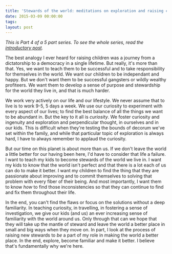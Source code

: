 ```yaml
---
title: 'Stewards of the world: meditations on exploration and raising children'
date: 2015-03-09 00:00:00 
tags: 
layout: post
---
```

<img src="/content/images/2015/03/space_700x394-2.png" style='display:none'>

*This is Part 4 of a 5 part series.  To see the whole series, read the [introductory post](/five-meditations).*

The best analogy I ever heard for raising children was a journey from a dictatorship to a democracy in a single lifetime.  But really, it's more than that.  Yes, we want to teach them to be successful and to take responsibility for themselves in the world.  We want our children to be independant and happy.  But we don't want them to be successful gangsters or wildly wealthy profiteers.  We want them to develop a sense of purpose and stewardship for the world they live in, and that is much harder.

We work very actively on our life and our lifestyle.  We never assume that to live is to work 9-5, 5 days a week.  We use our curiosity to experiment with every aspect of our lives; to find the best balance of all the things we want to be abundant in.  But the key to it all is *curiosity*.  We foster curiosity and ingenuity and exploration and perpendicular thought, in ourselves and in our kids.  This is difficult when they're testing the bounds of decorum we've set within the family, and while that particular topic of exploration is always hard, I have to always remember to applaud the curiosity.

But our time on this planet is about more than us.  If we don't leave the world a little better for our having been here, I'd have to consider that life a failure. I want to teach my kids to become stewards of the world we live in.  I want my kids to know that the world isn't perfect and that there is a lot each of us can do to make it better.  I want my children to find the thing that they are passionate about improving and to commit themselves to solving that problem with every fiber of their being.  And most importantly, I want them to know *how* to find those inconsistencies so that they can continue to find and fix them throughout their life.

In the end, you can't find the flaws or focus on the solutions without a deep familiarity.  In teaching curiosity, in travelling, in fostering a sense of investigation, we give our kids (and us) an ever increasing sense of familiarity with the world around us.  Only through that can we hope that they will take up the mantle of steward and leave the world a better place in small and big ways when they move on.  In part, I look at the process of raising new stewards to *be* a part of my role in making the world a better place.  In the end, explore, become familiar and make it better.  I believe that's fundamentally why we're here.
